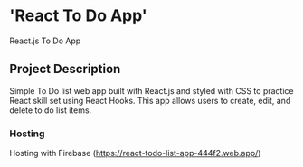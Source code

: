 # 'React To Do App'

React.js To Do App

## Project Description

Simple To Do list web app built with React.js and styled with CSS to practice React skill set using React Hooks. This app allows users to create, edit, and delete to do list items.

### Hosting

Hosting with Firebase (https://react-todo-list-app-444f2.web.app/)